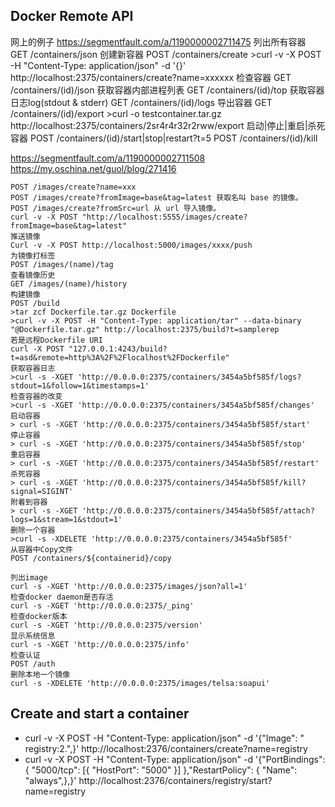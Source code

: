 

## Docker Remote API


网上的例子
https://segmentfault.com/a/1190000002711475
	列出所有容器
	GET /containers/json
	创建新容器
	POST /containers/create
	>curl -v -X POST -H "Content-Type: application/json" -d '{}' http://localhost:2375/containers/create?name=xxxxxx
	检查容器
	GET /containers/(id)/json
	获取容器内部进程列表
	GET /containers/(id)/top
	获取容器日志log(stdout & stderr)
	GET /containers/(id)/logs
	导出容器
	GET /containers/(id)/export
	>curl -o testcontainer.tar.gz http://localhost:2375/containers/2sr4r4r32r2rww/export
	启动|停止|重启|杀死容器
	POST /containers/(id)/start|stop|restart?t=5
	POST /containers/(id)/kill
	
	
	
https://segmentfault.com/a/1190000002711508
https://my.oschina.net/guol/blog/271416

	POST /images/create?name=xxx
	POST /images/create?fromImage=base&tag=latest 获取名叫 base 的镜像。
	POST /images/create?fromSrc=url 从 url 导入镜像。
	curl -v -X POST "http://localhost:5555/images/create?fromImage=base&tag=latest"
	推送镜像
	Curl -v -X POST http://localhost:5000/images/xxxx/push
	为镜像打标签
	POST /images/(name)/tag
	查看镜像历史
	GET /images/(name)/history
	构建镜像
	POST /build
	>tar zcf Dockerfile.tar.gz Dockerfile
	>curl -v -X POST -H "Content-Type: application/tar" --data-binary "@Dockerfile.tar.gz" http://localhost:2375/build?t=samplerep
	若是远程Dockerfile URI
	curl -X POST "127.0.0.1:4243/build?t=asd&remote=http%3A%2F%2Flocalhost%2FDockerfile"
	获取容器日志
	>curl -s -XGET 'http://0.0.0.0:2375/containers/3454a5bf585f/logs?stdout=1&follow=1&timestamps=1'
	检查容器的改变
	>curl -s -XGET 'http://0.0.0.0:2375/containers/3454a5bf585f/changes'
	启动容器
	> curl -s -XGET 'http://0.0.0.0:2375/containers/3454a5bf585f/start'
	停止容器
	> curl -s -XGET 'http://0.0.0.0:2375/containers/3454a5bf585f/stop'
	重启容器
	> curl -s -XGET 'http://0.0.0.0:2375/containers/3454a5bf585f/restart'
	杀死容器
	> curl -s -XGET 'http://0.0.0.0:2375/containers/3454a5bf585f/kill?signal=SIGINT'
	附着到容器
	> curl -s -XGET 'http://0.0.0.0:2375/containers/3454a5bf585f/attach?logs=1&stream=1&stdout=1'
	删除一个容器
	>curl -s -XDELETE 'http://0.0.0.0:2375/containers/3454a5bf585f'
	从容器中Copy文件
	POST /containers/${containerid}/copy
	
	列出image
	curl -s -XGET 'http://0.0.0.0:2375/images/json?all=1'
	检查docker daemon是否存活
	curl -s -XGET 'http://0.0.0.0:2375/_ping'
	检查docker版本
	curl -s -XGET 'http://0.0.0.0:2375/version'
	显示系统信息
	curl -s -XGET 'http://0.0.0.0:2375/info'
	检查认证
	POST /auth
	删除本地一个镜像
	curl -s -XDELETE 'http://0.0.0.0:2375/images/telsa:soapui'



## Create and start a container
* curl -v -X POST -H "Content-Type: application/json" -d '{"Image": " registry:2.",}' http://localhost:2376/containers/create?name=registry
* curl -v -X POST -H "Content-Type: application/json" -d '{"PortBindings": { "5000/tcp": [{ "HostPort": "5000" }] },"RestartPolicy": { "Name": "always",},}' http://localhost:2376/containers/registry/start?name=registry
